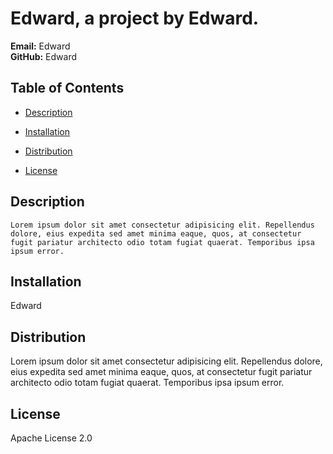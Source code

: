
  # Edward, a project by Edward.

  **Email:** Edward  
  **GitHub:** Edward

  ## Table of Contents  
  * [Description](#description)  
  * [Installation](#installation)    

    

  * [Distribution](#distribution)  
        

  * [License](#license)  
        

    

  ## Description
    Lorem ipsum dolor sit amet consectetur adipisicing elit. Repellendus dolore, eius expedita sed amet minima eaque, quos, at consectetur fugit pariatur architecto odio totam fugiat quaerat. Temporibus ipsa ipsum error.  

  
  ## Installation 
  Edward
      

    

  
  ## Distribution  
  Lorem ipsum dolor sit amet consectetur adipisicing elit. Repellendus dolore, eius expedita sed amet minima eaque, quos, at consectetur fugit pariatur architecto odio totam fugiat quaerat. Temporibus ipsa ipsum error.
      

  
  ## License  
  Apache License 2.0
      

    
  
